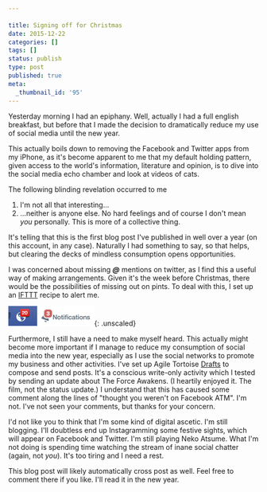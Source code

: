 ```yaml
---

title: Signing off for Christmas
date: 2015-12-22
categories: []
tags: []
status: publish
type: post
published: true
meta:
  _thumbnail_id: '95'
---
```



Yesterday morning I had an epiphany. Well, actually I had a full english
breakfast, but before that I made the decision to dramatically reduce my
use of social media until the new year.

<!-- more -->

This actually boils down to removing the Facebook and Twitter apps from my
iPhone, as it's become apparent to me that my default holding pattern, given
access to the world's information, literature and opinion, is to dive into
the social media echo chamber and look at videos of cats.

The following blinding revelation occurred to me

1. I'm not all that interesting...
2. ...neither is anyone else. No hard feelings and of course I don't mean
   _you_ personally. This is more of a collective thing.

It's telling that this is the first blog post I've published in well over a
year (on this account, in any case). Naturally I had something to say, so
that helps, but clearing the decks of mindless consumption opens
opportunities.

I was concerned about missing **_@_** mentions on twitter, as I find this
a useful way of making arrangements. Given it's the week before Christmas,
there would be the possibilities of missing out on pints. To deal with this,
I set up an [IFTTT][IFTTT] recipe to alert me.

[IFTTT]: https://ifttt.com

![I wonder what they can be...][UPDATES]{: .unscaled}

[UPDATES]: /squarespace_images/updateio.png "I wonder what they can be..."

Furthermore, I still have a need to make myself heard. This actually might
become more important if I manage to reduce my consumption of social media
into the new year, especially as I use the social networks to promote my
business and other activities. I've set up Agile Tortoise [Drafts][DRAFTS]
to compose and send posts. It's a conscious write-only activity which I
tested by sending an update about The Force Awakens. (I heartily enjoyed
it. The film, not the status update.) I understand that this has caused
some comment along the lines of "thought you weren't on Facebook ATM".
I'm not. I've not seen your comments, but thanks for your concern.

[DRAFTS]: http://agiletortoise.com/drafts/

I'd not like you to think that I'm some kind of digital ascetic. I'm still
blogging. I'll doubtless end up Instagramming some festive sights, which
will appear on Facebook and Twitter. I'm still playing Neko Atsume. What
I'm not doing is spending time watching the stream of inane social chatter
(again, not _you_). It's too tiring and I need a rest.

This blog post will likely automatically cross post as well. Feel free to
comment there if you like. I'll read it in the new year.

